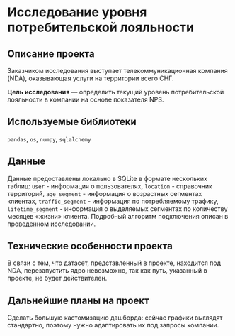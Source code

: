 # Исследование уровня потребительской лояльности

## Описание проекта
Заказчиком исследования выступает телекоммуникационная компания (NDA), оказывающая услуги на территории всего СНГ.

**Цель исследования** — определить текущий уровень потребительской лояльности в компании на основе показателя NPS.

## Используемые библиотеки
`pandas`, `os`, `numpy`, `sqlalchemy`

## Данные
Данные предоставлены локально в SQLite в формате нескольких таблиц: `user` - информация о пользователях, `location` - справочник территорий, `age_segment` - информация о возрастных сегментах клиентах, `traffic_segment` - информация по потребляемому трафику, `lifetime_segment` - информация о выделяемых сегментах по количеству месяцев «жизни» клиента. Подробный алгоритм подключения описан в проведенном исследовании.

## Технические особенности проекта
В связи с тем, что датасет, представленный в проекте, находится под NDA, перезапустить ядро невозможно, так как путь, указанный в проекте, не будет действителен. 

## Дальнейшие планы на проект
Сделать большую кастомизацию дашборда: сейчас графики выглядят стандартно, поэтому нужно адаптировать их под запросы компании.

